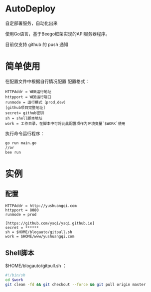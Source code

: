 
# AutoDeploy 
自定部署服务，自动化出来

使用Go语言，基于Beego框架实现的API服务器程序。

目前仅支持 github 的 push 通知

# 简单使用
在配置文件中根据自行情况配置
配置格式：
```
HTTPAddr = WEB运行地址
httpport = WEB运行端口
runmode = 运行模式（prod,dev）
[github项目完整地址]
secret= github密钥
sh = shell脚本地址
work = 工作目录，在脚本中可将此此配置项作为环境变量`$WORK`使用
```
执行命令运行程序：
```sh
go run main.go 
//or 
bee run
```

# 实例
## 配置
```
HTTPAddr = http://yushuangqi.com
httpport = 8080
runmode = prod

[https://github.com/ysqi/ysqi.github.io]
secret = ******
sh = $HOME/blogauto/gitpull.sh
work = $HOME/www/yushuangqi.com
```

## Shell脚本
$HOME/blogauto/gitpull.sh ：
```sh
#!/bin/sh  
cd $work
git clean -fd && git checkout --force && git pull origin master
```